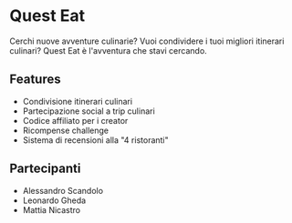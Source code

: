 # Quest Eat

Cerchi nuove avventure culinarie? Vuoi condividere i tuoi migliori itinerari culinari? Quest Eat è l'avventura che stavi cercando.

## Features

- Condivisione itinerari culinari
- Partecipazione social a trip culinari
- Codice affiliato per i creator
- Ricompense challenge
- Sistema di recensioni alla "4 ristoranti"

## Partecipanti

- Alessandro Scandolo
- Leonardo Gheda
- Mattia Nicastro
